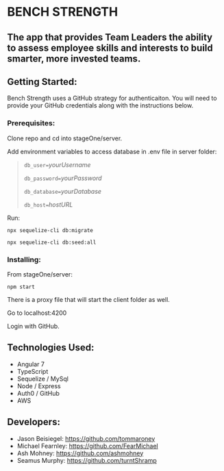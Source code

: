 # BENCH STRENGTH

## The app that provides Team Leaders the ability to assess employee skills and interests to build smarter, more invested teams. 


## Getting Started:

Bench Strength uses a GitHub strategy for authenticaiton. You will need to provide your GitHub credentials along with the instructions below.  


### Prerequisites: 

  Clone repo and cd into stageOne/server.

  Add environment variables to access database in .env file in server folder:

>    `db_user=`*yourUsername*
>
>    `db_password=`*yourPassword*
>
>    `db_database=`*yourDatabase*
>
>    `db_host=`*hostURL*

Run:

`npx sequelize-cli db:migrate`

`npx sequelize-cli db:seed:all`

### Installing:

From stageOne/server:

`npm start`

There is a proxy file that will start the client folder as well. 

Go to localhost:4200

Login with GitHub. 

## Technologies Used:
* Angular 7
* TypeScript
* Sequelize / MySql
* Node / Express
* Auth0 / GitHub 
* AWS 

## Developers:
* Jason Beisiegel: https://github.com/tommaroney
* Michael Fearnley: https://github.com/FearMichael
* Ash Mohney: https://github.com/ashmohney
* Seamus Murphy: https://github.com/turntShramp

